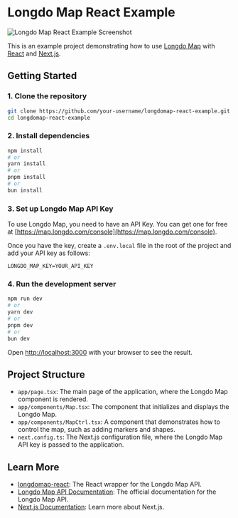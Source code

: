 # Longdo Map React Example

![Longdo Map React Example Screenshot](image/image.png)

This is an example project demonstrating how to use [Longdo Map](https://map.longdo.com/) with [React](https://react.dev/) and [Next.js](https://nextjs.org/).

## Getting Started

### 1. Clone the repository

```bash
git clone https://github.com/your-username/longdomap-react-example.git
cd longdomap-react-example
```

### 2. Install dependencies

```bash
npm install
# or
yarn install
# or
pnpm install
# or
bun install
```

### 3. Set up Longdo Map API Key

To use Longdo Map, you need to have an API Key. You can get one for free at [https://map.longdo.com/console](https://map.longdo.com/console).

Once you have the key, create a `.env.local` file in the root of the project and add your API key as follows:

```
LONGDO_MAP_KEY=YOUR_API_KEY
```

### 4. Run the development server

```bash
npm run dev
# or
yarn dev
# or
pnpm dev
# or
bun dev
```

Open [http://localhost:3000](http://localhost:3000) with your browser to see the result.

## Project Structure

- `app/page.tsx`: The main page of the application, where the Longdo Map component is rendered.
- `app/components/Map.tsx`: The component that initializes and displays the Longdo Map.
- `app/components/MapCtrl.tsx`: A component that demonstrates how to control the map, such as adding markers and shapes.
- `next.config.ts`: The Next.js configuration file, where the Longdo Map API key is passed to the application.

## Learn More

- [longdomap-react](https://www.npmjs.com/package/longdomap-react): The React wrapper for the Longdo Map API.
- [Longdo Map API Documentation](https://map.longdo.com/docs/): The official documentation for the Longdo Map API.
- [Next.js Documentation](https://nextjs.org/docs): Learn more about Next.js.
